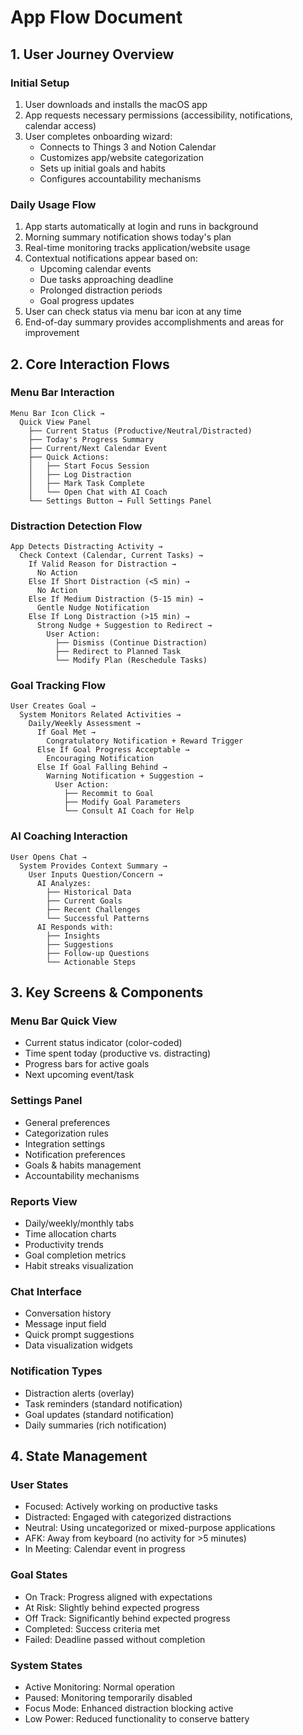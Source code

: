 # App Flow Document

## 1. User Journey Overview

### Initial Setup
1. User downloads and installs the macOS app
2. App requests necessary permissions (accessibility, notifications, calendar access)
3. User completes onboarding wizard:
   - Connects to Things 3 and Notion Calendar
   - Customizes app/website categorization
   - Sets up initial goals and habits
   - Configures accountability mechanisms

### Daily Usage Flow
1. App starts automatically at login and runs in background
2. Morning summary notification shows today's plan
3. Real-time monitoring tracks application/website usage
4. Contextual notifications appear based on:
   - Upcoming calendar events
   - Due tasks approaching deadline
   - Prolonged distraction periods
   - Goal progress updates
5. User can check status via menu bar icon at any time
6. End-of-day summary provides accomplishments and areas for improvement

## 2. Core Interaction Flows

### Menu Bar Interaction
```
Menu Bar Icon Click → 
  Quick View Panel
    ├── Current Status (Productive/Neutral/Distracted)
    ├── Today's Progress Summary
    ├── Current/Next Calendar Event
    ├── Quick Actions:
    │   ├── Start Focus Session
    │   ├── Log Distraction
    │   ├── Mark Task Complete
    │   └── Open Chat with AI Coach
    └── Settings Button → Full Settings Panel
```

### Distraction Detection Flow
```
App Detects Distracting Activity →
  Check Context (Calendar, Current Tasks) →
    If Valid Reason for Distraction →
      No Action
    Else If Short Distraction (<5 min) →
      No Action
    Else If Medium Distraction (5-15 min) →
      Gentle Nudge Notification
    Else If Long Distraction (>15 min) →
      Strong Nudge + Suggestion to Redirect →
        User Action:
          ├── Dismiss (Continue Distraction)
          ├── Redirect to Planned Task
          └── Modify Plan (Reschedule Tasks)
```

### Goal Tracking Flow
```
User Creates Goal →
  System Monitors Related Activities →
    Daily/Weekly Assessment →
      If Goal Met →
        Congratulatory Notification + Reward Trigger
      Else If Goal Progress Acceptable →
        Encouraging Notification
      Else If Goal Falling Behind →
        Warning Notification + Suggestion →
          User Action:
            ├── Recommit to Goal
            ├── Modify Goal Parameters
            └── Consult AI Coach for Help
```

### AI Coaching Interaction
```
User Opens Chat →
  System Provides Context Summary →
    User Inputs Question/Concern →
      AI Analyzes:
        ├── Historical Data
        ├── Current Goals
        ├── Recent Challenges
        └── Successful Patterns
      AI Responds with:
        ├── Insights
        ├── Suggestions
        ├── Follow-up Questions
        └── Actionable Steps
```

## 3. Key Screens & Components

### Menu Bar Quick View
- Current status indicator (color-coded)
- Time spent today (productive vs. distracting)
- Progress bars for active goals
- Next upcoming event/task

### Settings Panel
- General preferences
- Categorization rules
- Integration settings
- Notification preferences
- Goals & habits management
- Accountability mechanisms

### Reports View
- Daily/weekly/monthly tabs
- Time allocation charts
- Productivity trends
- Goal completion metrics
- Habit streaks visualization

### Chat Interface
- Conversation history
- Message input field
- Quick prompt suggestions
- Data visualization widgets

### Notification Types
- Distraction alerts (overlay)
- Task reminders (standard notification)
- Goal updates (standard notification)
- Daily summaries (rich notification)

## 4. State Management

### User States
- Focused: Actively working on productive tasks
- Distracted: Engaged with categorized distractions
- Neutral: Using uncategorized or mixed-purpose applications
- AFK: Away from keyboard (no activity for >5 minutes)
- In Meeting: Calendar event in progress

### Goal States
- On Track: Progress aligned with expectations
- At Risk: Slightly behind expected progress
- Off Track: Significantly behind expected progress
- Completed: Success criteria met
- Failed: Deadline passed without completion

### System States
- Active Monitoring: Normal operation
- Paused: Monitoring temporarily disabled
- Focus Mode: Enhanced distraction blocking active
- Low Power: Reduced functionality to conserve battery
